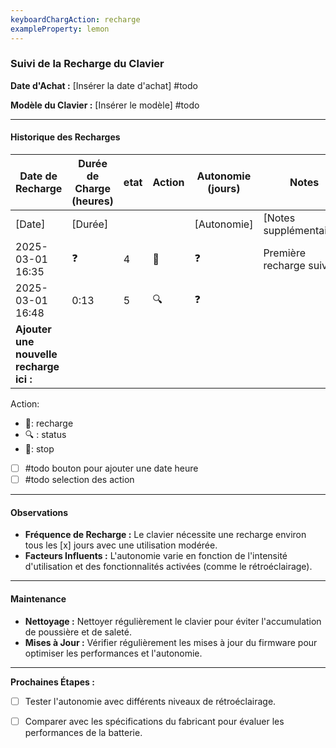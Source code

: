 ```yaml
---
keyboardChargAction: recharge
exampleProperty: lemon
---
```


### Suivi de la Recharge du Clavier

**Date d'Achat :** [Insérer la date d'achat] #todo 

**Modèle du Clavier :** [Insérer le modèle] #todo 

---

#### Historique des Recharges

| Date de Recharge                        | Durée de Charge (heures) | etat | Action | Autonomie (jours) | Notes                      |
| --------------------------------------- | ------------------------ | ---- | ------ | ----------------- | -------------------------- |
| [Date]                                  | [Durée]                  |      |        | [Autonomie]       | [Notes supplémentaires]    |
| 2025-03-01 16:35                        | ❓                        | 4    | 🔌     | ❓                 | Première recharge  suivie. |
| 2025-03-01 16:48                        | 0:13                     | 5    | 🔍     | ❓                 |                            |
| **Ajouter une nouvelle recharge ici :** |                          |      |        |                   |                            |
Action:
- 🔌: recharge
- 🔍 : status
- 🛑: stop


- [ ] #todo bouton pour ajouter une date heure 
- [ ] #todo selection des action

---

#### Observations

- **Fréquence de Recharge :** Le clavier nécessite une recharge environ tous les [x] jours avec une utilisation modérée.
- **Facteurs Influents :** L'autonomie varie en fonction de l'intensité d'utilisation et des fonctionnalités activées (comme le rétroéclairage).

---

#### Maintenance

- **Nettoyage :** Nettoyer régulièrement le clavier pour éviter l'accumulation de poussière et de saleté.
- **Mises à Jour :** Vérifier régulièrement les mises à jour du firmware pour optimiser les performances et l'autonomie.

---

**Prochaines Étapes :**

- [ ] Tester l'autonomie avec différents niveaux de rétroéclairage.
- [ ] Comparer avec les spécifications du fabricant pour évaluer les performances de la batterie.

